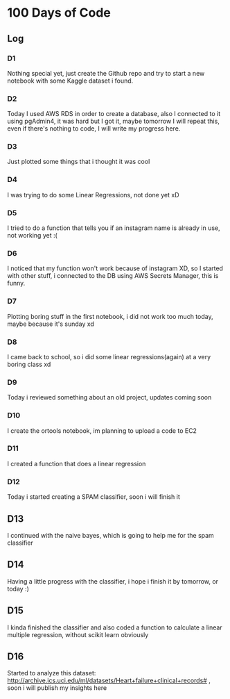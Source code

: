 # 100 Days of Code

## Log

### D1

Nothing special yet, just create the Github repo and try to start a new notebook with some Kaggle dataset i found.

### D2

Today I used AWS RDS in order to create a database, also I connected to it using pgAdmin4, it was hard but I got it, maybe tomorrow I will repeat this, even if there's nothing to code, I will write my progress here.

### D3

Just plotted some things that i thought it was cool

### D4

I was trying to do some Linear Regressions, not done yet xD

### D5

I tried to do a function that tells you if an instagram name is already in use, not working yet :(

### D6

I noticed that my function won't work because of instagram XD, so I started with other stuff, i connected to the DB using AWS Secrets Manager, this is funny.

### D7

Plotting boring stuff in the first notebook, i did not work too much today, maybe because it's sunday xd

### D8

I came back to school, so i did some linear regressions(again) at a very boring class xd

### D9

Today i reviewed something about an old project, updates coming soon

### D10

I create the ortools notebook, im planning to upload a code to EC2

### D11

I created a function that does a linear regression

### D12

Today i started creating a SPAM classifier, soon i will finish it

## D13

I continued with the naive bayes, which is going to help me for the spam classifier

## D14

Having a little progress with the classifier, i hope i finish it by tomorrow, or today :)

## D15

I kinda finished the classifier and also coded a function to calculate a linear multiple regression, without scikit learn obviously

## D16

Started to analyze this dataset: http://archive.ics.uci.edu/ml/datasets/Heart+failure+clinical+records# , soon i will publish my insights here
